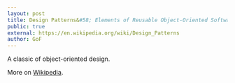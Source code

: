 ```yaml
---
layout: post
title: Design Patterns&#58; Elements of Reusable Object-Oriented Software
public: true
external: https://en.wikipedia.org/wiki/Design_Patterns
author: GoF
---
```


A classic of object-oriented design.

More on <a href="https://en.wikipedia.org/wiki/Design_Patterns">Wikipedia</a>.
